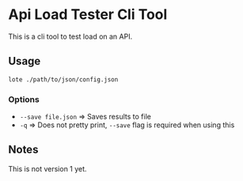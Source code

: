 # Api Load Tester Cli Tool

This is a cli tool to test load on an API.

## Usage

`lote ./path/to/json/config.json`

### Options 

- `--save file.json`    => Saves results to file
- `-q`                  => Does not pretty print, `--save` flag is required when using this

## Notes

This is not version 1 yet.
